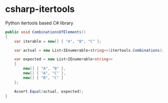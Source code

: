 # csharp-itertools
Python itertools based C# library

```cs
public void CombinationsOfElements()
{
    var iterable = new[] { "A", "B", "C" };

    var actual = new List<IEnumerable<string>>(itertools.Combinations(iterable, 2));

    var expected = new List<IEnumerable<string>>
    {
        new[] { "A", "B" },
        new[] { "A", "C" },
        new[] { "B", "C" }
    };

    Assert.Equal(actual, expected);
}
```